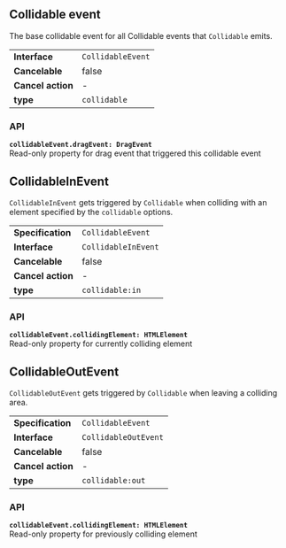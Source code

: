## Collidable event

The base collidable event for all Collidable events that `Collidable` emits.

|                   |                   |
| ----------------- | ----------------- |
| **Interface**     | `CollidableEvent` |
| **Cancelable**    | false             |
| **Cancel action** | -                 |
| **type**          | `collidable`      |

### API

**`collidableEvent.dragEvent: DragEvent`**  
Read-only property for drag event that triggered this collidable event

## CollidableInEvent

`CollidableInEvent` gets triggered by `Collidable` when colliding with an element specified by the
`collidable` options.

|                   |                     |
| ----------------- | ------------------- |
| **Specification** | `CollidableEvent`   |
| **Interface**     | `CollidableInEvent` |
| **Cancelable**    | false               |
| **Cancel action** | -                   |
| **type**          | `collidable:in`     |

### API

**`collidableEvent.collidingElement: HTMLElement`**  
Read-only property for currently colliding element

## CollidableOutEvent

`CollidableOutEvent` gets triggered by `Collidable` when leaving a colliding area.

|                   |                      |
| ----------------- | -------------------- |
| **Specification** | `CollidableEvent`    |
| **Interface**     | `CollidableOutEvent` |
| **Cancelable**    | false                |
| **Cancel action** | -                    |
| **type**          | `collidable:out`     |

### API

**`collidableEvent.collidingElement: HTMLElement`**  
Read-only property for previously colliding element
